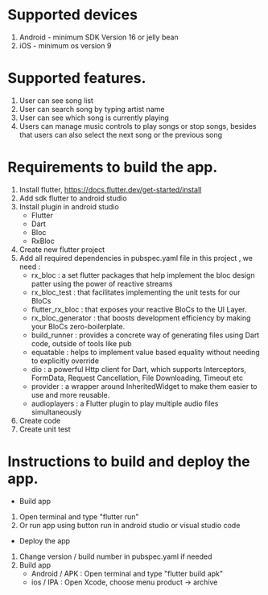 # Supported devices
1. Android - minimum SDK Version 16 or jelly bean 
2. iOS - minimum os version 9

# Supported features.
1. User can see song list
2. User can search song by typing artist name
3. User can see which song is currently playing
4. Users can manage music controls to play songs or stop songs, besides that users can also select the next song or the previous song

# Requirements to build the app.
1. Install flutter, https://docs.flutter.dev/get-started/install
2. Add sdk flutter to android studio 
3. Install plugin in android studio
    - Flutter
    - Dart
    - Bloc
    - RxBloc
4. Create new flutter project 
5. Add all required dependencies in pubspec.yaml file
   in this project , we need : 
   - rx_bloc : a set flutter packages that help implement the bloc design patter using the power of reactive streams
   - rx_bloc_test : that facilitates implementing the unit tests for our BloCs
   - flutter_rx_bloc : that exposes your reactive BloCs to the UI Layer.
   - rx_bloc_generator : that boosts development efficiency by making your BloCs zero-boilerplate.
   - build_runner : provides a concrete way of generating files using Dart code, outside of tools like pub
   - equatable : helps to implement value based equality without needing to explicitly override
   - dio : a powerful Http client for Dart, which supports Interceptors, FormData, Request Cancellation, File Downloading, Timeout etc
   - provider : a wrapper around InheritedWidget to make them easier to use and more reusable.
   - audioplayers : a Flutter plugin to play multiple audio files simultaneously
6. Create code 
7. Create unit test

# Instructions to build and deploy the app.
- Build app 
1. Open terminal and type "flutter run"
2. Or run app using button run in android studio or visual studio code  
  
- Deploy the app
1. Change version / build number in pubspec.yaml if needed
2. Build app
   - Android / APK : Open terminal and type "flutter build apk"
   - ios / IPA : Open Xcode, choose menu product -> archive 
   


